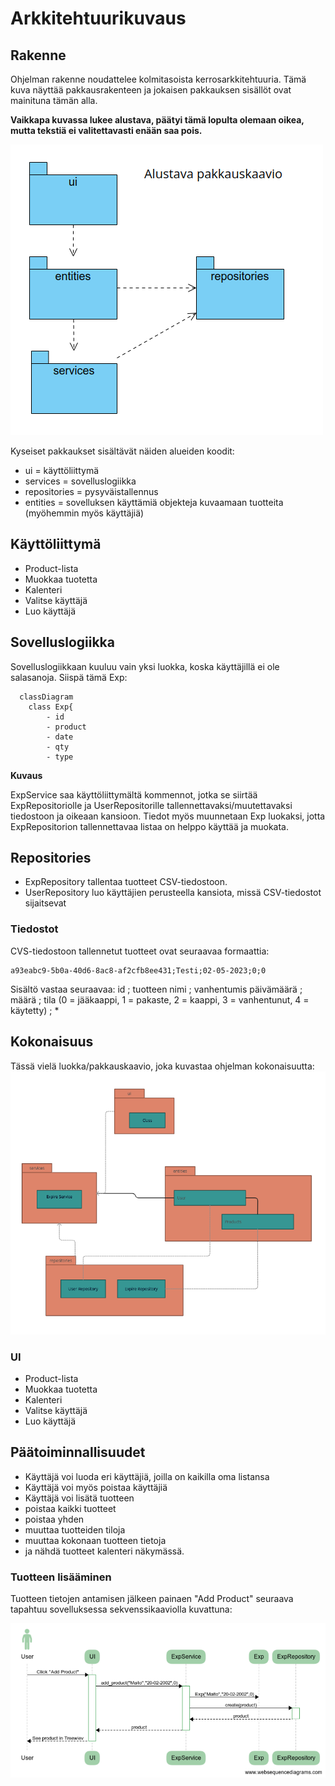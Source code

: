 # Arkkitehtuurikuvaus

## Rakenne

Ohjelman rakenne noudattelee kolmitasoista kerrosarkkitehtuuria. Tämä kuva näyttää pakkausrakenteen ja jokaisen pakkauksen sisällöt ovat mainituna tämän alla.

**Vaikkapa kuvassa lukee alustava, päätyi tämä lopulta olemaan oikea, mutta tekstiä ei valitettavasti enään saa pois.**

![Pakkausrakenne](./kuvat/Exp_alustava_pakkauskaavio.png)

Kyseiset pakkaukset sisältävät näiden alueiden koodit:

- ui = käyttöliittymä
- services = sovelluslogiikka
- repositories = pysyväistallennus
- entities = sovelluksen käyttämiä objekteja kuvaamaan tuotteita (myöhemmin myös käyttäjiä)

## Käyttöliittymä
- Product-lista
- Muokkaa tuotetta
- Kalenteri
- Valitse käyttäjä
- Luo käyttäjä

 
## Sovelluslogiikka

Sovelluslogiikkaan kuuluu vain yksi luokka, koska käyttäjillä ei ole salasanoja. Siispä tämä Exp:

```
  classDiagram
    class Exp{
        - id
        - product
        - date
        - qty
        - type
```


**Kuvaus**

ExpService saa käyttöliittymältä kommennot, jotka se siirtää ExpRepositoriolle ja UserRepositorille tallennettavaksi/muutettavaksi tiedostoon ja oikeaan kansioon. Tiedot myös muunnetaan Exp luokaksi, jotta ExpRepositorion tallennettavaa listaa on helppo käyttää ja muokata.

## Repositories
- ExpRepository tallentaa tuotteet CSV-tiedostoon.
- UserRepository luo käyttäjien perusteella kansiota, missä CSV-tiedostot sijaitsevat

### Tiedostot

CVS-tiedostoon tallennetut tuotteet ovat seuraavaa formaattia:
```
a93eabc9-5b0a-40d6-8ac8-af2cfb8ee431;Testi;02-05-2023;0;0
```
Sisältö vastaa seuraavaa: id ; tuotteen nimi ; vanhentumis päivämäärä ; määrä ; tila (0 = jääkaappi, 1 = pakaste, 2 = kaappi, 3 = vanhentunut, 4 = käytetty) ; *

## Kokonaisuus

Tässä vielä luokka/pakkauskaavio, joka kuvastaa ohjelman kokonaisuutta:
![Pakkausrakenne](./kuvat/alustava_paakaavio.png)
### UI
- Product-lista
- Muokkaa tuotetta
- Kalenteri
- Valitse käyttäjä
- Luo käyttäjä


## Päätoiminnallisuudet

- Käyttäjä voi luoda eri käyttäjiä, joilla on kaikilla oma listansa
- Käyttäjä voi myös poistaa käyttäjiä
- Käyttäjä voi lisätä tuotteen
- poistaa kaikki tuotteet
- poistaa yhden
- muuttaa tuotteiden tiloja
- muuttaa kokonaan tuotteen tietoja
- ja nähdä tuotteet kalenteri näkymässä.

### Tuotteen lisääminen

Tuotteen tietojen antamisen jälkeen painaen "Add Product" seuraava tapahtuu sovelluksessa sekvenssikaaviolla kuvattuna:

![Tuotteen lisäys](./kuvat/Exp_sekvenssikaavio.png)
